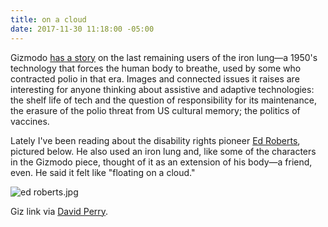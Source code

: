 ```yaml
---
title: on a cloud
date: 2017-11-30 11:18:00 -05:00
---
```


Gizmodo [has a story](https://gizmodo.com/the-last-of-the-iron-lungs-1819079169) on the last remaining users of the iron lung—a 1950's technology that forces the human body to breathe, used by some who contracted polio in that era. Images and connected issues it raises are interesting for anyone thinking about assistive and adaptive technologies: the shelf life of tech and the question of responsibility for its maintenance, the erasure of the polio threat from US cultural memory; the politics of vaccines.

Lately I've been reading about the disability rights pioneer [Ed Roberts](https://en.wikipedia.org/wiki/Ed_Roberts_(activist)), pictured below. He also used an iron lung and, like some of the characters in the Gizmodo piece, thought of it as an extension of his body—a friend, even. He said it felt like "floating on a cloud."

![ed roberts.jpg](/uploads/ed%20roberts.jpg)

Giz link via [David Perry](http://www.thismess.net/).